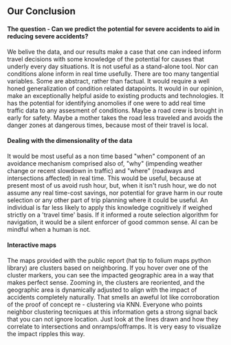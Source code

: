 ## Our Conclusion
#### The question - Can we predict the potential for severe accidents to aid in reducing severe accidents?
<p>
 We belive the data, and our results make a case that one can indeed inform travel decisions with some knowledge of the potential for causes that underly every day situations. It is not useful as a stand-alone tool. Nor can conditions alone inform in real time usefully. There are too many tangential variables. Some are abstract, rather than factual. It would require a well honed generalization of condition related datapoints. It would in our opinion, make an exceptionally helpful aside to existing products and technologies. It has the potential for identifying anomolies if one were to add real time traffic data to any assesment of conditions. Maybe a road crew is brought in early for safety. Maybe a mother takes the road less traveled and avoids the danger zones at dangerous times, because most of their travel is local. 
<br> 

#### Dealing with the dimensionality of the data

 It would be most useful as a non time based "when" component of an avoidance mechanism comprised also of, "why" (impending weather change or recent slowdown in traffic) and "where" (roadways and intersections affected) in real time. This would be useful, because at present most of us avoid rush hour, but, when it isn't rush hour, we do not assume any real time-cost savings, nor potential for grave harm in our route selection or any other part of trip planning where it could be useful. An individual is far less likely to apply this knowledge cognitively if weighed strictly on a 'travel time' basis. If it informed a route selection algorithm for navigation, it would be a silent enforcer of good common sense. AI can be mindful when a human is not. <br>

#### Interactive maps

The maps provided with the public report (hat tip to folium maps python library) are clusters based on neighboring. If you hover over one of the cluster markers, you can see the impacted geographic area in a way that makes perfect sense. Zooming in, the clusters are reoriented, and the geographic area is dynamically adjusted to align with the impact of accidents completely naturally. That smells an aweful lot like corroboration of the proof of concept re - clustering via KNN. Everyone who points neighbor clustering tecniques at this information gets a strong signal back that you can not ignore location. Just look at the lines drawn and how they correlate to intersections and onramps/offramps. It is very easy to visualize the impact ripples this way. 

<br>

</p>
